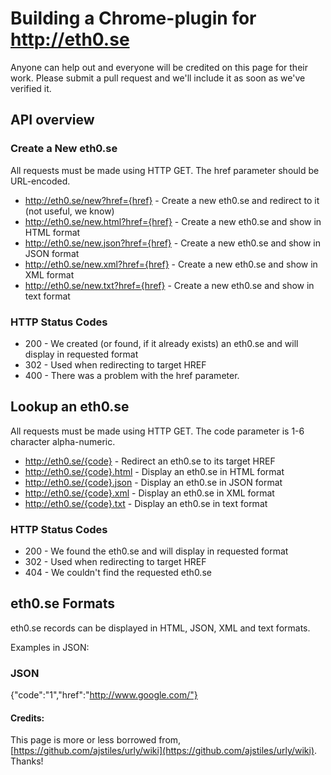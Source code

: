 # Building a Chrome-plugin for http://eth0.se
Anyone can help out and everyone will be credited on this page for their work. Please submit a pull request and we'll include it as soon as we've verified it.

## API overview
### Create a New eth0.se

All requests must be made using HTTP GET. The href parameter should be URL-encoded.

  * http://eth0.se/new?href={href} - Create a new eth0.se and redirect to it (not useful, we know)
  * http://eth0.se/new.html?href={href} - Create a new eth0.se and show in HTML format
  * http://eth0.se/new.json?href={href} - Create a new eth0.se and show in JSON format
  * http://eth0.se/new.xml?href={href}    - Create a new eth0.se and show in XML format
  * http://eth0.se/new.txt?href={href}    - Create a new eth0.se and show in text format

### HTTP Status Codes
  * 200 - We created (or found, if it already exists) an eth0.se and will display in requested format
  * 302 - Used when redirecting to target HREF
  * 400 - There was a problem with the href parameter.

## Lookup an eth0.se

All requests must be made using HTTP GET. The code parameter is 1-6 character alpha-numeric.

  * http://eth0.se/{code}       - Redirect an eth0.se to its target HREF
  * http://eth0.se/{code}.html  - Display an eth0.se in HTML format
  * http://eth0.se/{code}.json  - Display an eth0.se in JSON format
  * http://eth0.se/{code}.xml   - Display an eth0.se in XML format
  * http://eth0.se/{code}.txt   - Display an eth0.se in text format

### HTTP Status Codes

  * 200 - We found the eth0.se and will display in requested format
  * 302 - Used when redirecting to target HREF
  * 404 - We couldn't find the requested eth0.se

## eth0.se Formats

eth0.se records can be displayed in HTML, JSON, XML and text formats.

Examples in JSON:

### JSON
  {"code":"1","href":"http://www.google.com/"}



#### Credits:
This page is more or less borrowed from, [https://github.com/ajstiles/urly/wiki](https://github.com/ajstiles/urly/wiki). Thanks! 